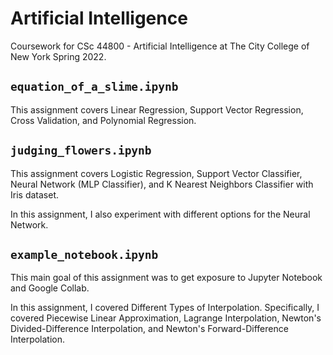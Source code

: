 # Artificial Intelligence

Coursework for CSc 44800 - Artificial Intelligence at The City College of New York Spring 2022.

## `equation_of_a_slime.ipynb`

This assignment covers Linear Regression, Support Vector Regression, Cross Validation, and Polynomial Regression.

## `judging_flowers.ipynb`

This assignment covers Logistic Regression, Support Vector Classifier, Neural Network (MLP Classifier), and K Nearest Neighbors Classifier with Iris dataset.

In this assignment, I also experiment with different options for the Neural Network.

## `example_notebook.ipynb`

This main goal of this assignment was to get exposure to Jupyter Notebook and Google Collab.

In this assignment, I covered Different Types of Interpolation. Specifically, I covered Piecewise Linear Approximation, Lagrange Interpolation, Newton's Divided-Difference Interpolation, and Newton's Forward-Difference Interpolation.
